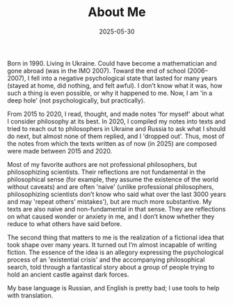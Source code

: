 ﻿---
title: "About Me"
date: 2025-05-30
slug: "about-me"
---

Born in 1990. Living in Ukraine. Could have become a mathematician and gone abroad (was in the IMO 2007). Toward the end of school (2006–2007), I fell into a negative psychological state that lasted for many years (stayed at home, did nothing, and felt awful). I don’t know what it was, how such a thing is even possible, or why it happened to me. Now, I am 'in a deep hole' (not psychologically, but practically).

From 2015 to 2020, I read, thought, and made notes 'for myself' about what I consider philosophy at its best. In 2020, I compiled my notes into texts and tried to reach out to philosophers in Ukraine and Russia to ask what I should do next, but almost none of them replied, and I 'dropped out'. Thus, most of the notes from which the texts written as of now (in 2025) are composed were made between 2015 and 2020.

Most of my favorite authors are not professional philosophers, but philosophizing scientists. Their reflections are not fundamental in the philosophical sense (for example, they assume the existence of the world without caveats) and are often 'naive' (unlike professional philosophers, philosophizing scientists don’t know who said what over the last 3000 years and may 'repeat others’ mistakes'), but are much more substantive. My texts are also naive and non-fundamental in that sense. They are reflections on what caused wonder or anxiety in me, and I don’t know whether they reduce to what others have said before.

The second thing that matters to me is the realization of a fictional idea that took shape over many years. It turned out I’m almost incapable of writing fiction. The essence of the idea is an allegory expressing the psychological process of an 'existential crisis' and the accompanying philosophical search, told through a fantastical story about a group of people trying to hold an ancient castle against dark forces.

My base language is Russian, and English is pretty bad; I use tools to help with translation. 
